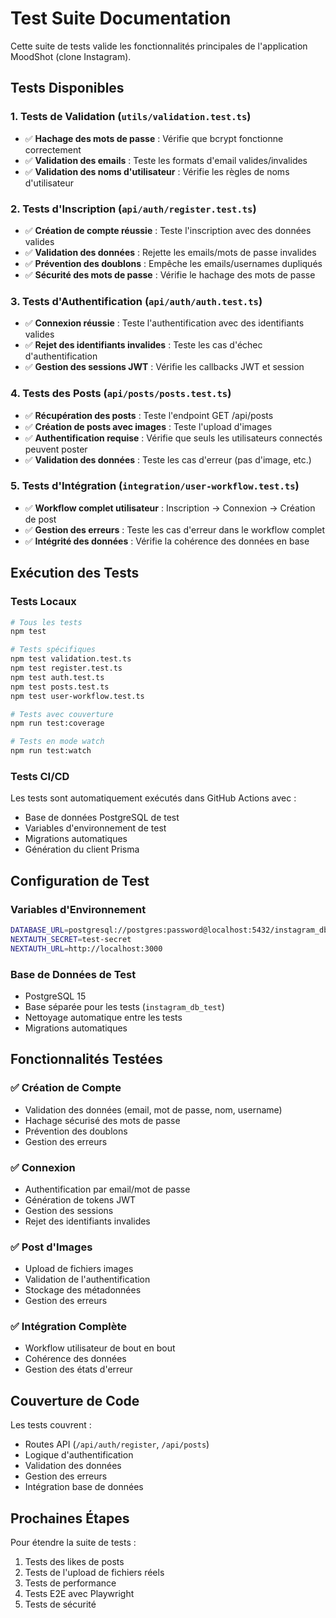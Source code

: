 # Test Suite Documentation

Cette suite de tests valide les fonctionnalités principales de l'application MoodShot (clone Instagram).

## Tests Disponibles

### 1. Tests de Validation (`utils/validation.test.ts`)
- ✅ **Hachage des mots de passe** : Vérifie que bcrypt fonctionne correctement
- ✅ **Validation des emails** : Teste les formats d'email valides/invalides
- ✅ **Validation des noms d'utilisateur** : Vérifie les règles de noms d'utilisateur

### 2. Tests d'Inscription (`api/auth/register.test.ts`)
- ✅ **Création de compte réussie** : Teste l'inscription avec des données valides
- ✅ **Validation des données** : Rejette les emails/mots de passe invalides
- ✅ **Prévention des doublons** : Empêche les emails/usernames dupliqués
- ✅ **Sécurité des mots de passe** : Vérifie le hachage des mots de passe

### 3. Tests d'Authentification (`api/auth/auth.test.ts`)
- ✅ **Connexion réussie** : Teste l'authentification avec des identifiants valides
- ✅ **Rejet des identifiants invalides** : Teste les cas d'échec d'authentification
- ✅ **Gestion des sessions JWT** : Vérifie les callbacks JWT et session

### 4. Tests des Posts (`api/posts/posts.test.ts`)
- ✅ **Récupération des posts** : Teste l'endpoint GET /api/posts
- ✅ **Création de posts avec images** : Teste l'upload d'images
- ✅ **Authentification requise** : Vérifie que seuls les utilisateurs connectés peuvent poster
- ✅ **Validation des données** : Teste les cas d'erreur (pas d'image, etc.)

### 5. Tests d'Intégration (`integration/user-workflow.test.ts`)
- ✅ **Workflow complet utilisateur** : Inscription → Connexion → Création de post
- ✅ **Gestion des erreurs** : Teste les cas d'erreur dans le workflow complet
- ✅ **Intégrité des données** : Vérifie la cohérence des données en base

## Exécution des Tests

### Tests Locaux
```bash
# Tous les tests
npm test

# Tests spécifiques
npm test validation.test.ts
npm test register.test.ts
npm test auth.test.ts
npm test posts.test.ts
npm test user-workflow.test.ts

# Tests avec couverture
npm run test:coverage

# Tests en mode watch
npm run test:watch
```

### Tests CI/CD
Les tests sont automatiquement exécutés dans GitHub Actions avec :
- Base de données PostgreSQL de test
- Variables d'environnement de test
- Migrations automatiques
- Génération du client Prisma

## Configuration de Test

### Variables d'Environnement
```bash
DATABASE_URL=postgresql://postgres:password@localhost:5432/instagram_db_test?schema=public
NEXTAUTH_SECRET=test-secret
NEXTAUTH_URL=http://localhost:3000
```

### Base de Données de Test
- PostgreSQL 15
- Base séparée pour les tests (`instagram_db_test`)
- Nettoyage automatique entre les tests
- Migrations automatiques

## Fonctionnalités Testées

### ✅ Création de Compte
- Validation des données (email, mot de passe, nom, username)
- Hachage sécurisé des mots de passe
- Prévention des doublons
- Gestion des erreurs

### ✅ Connexion
- Authentification par email/mot de passe
- Génération de tokens JWT
- Gestion des sessions
- Rejet des identifiants invalides

### ✅ Post d'Images
- Upload de fichiers images
- Validation de l'authentification
- Stockage des métadonnées
- Gestion des erreurs

### ✅ Intégration Complète
- Workflow utilisateur de bout en bout
- Cohérence des données
- Gestion des états d'erreur

## Couverture de Code

Les tests couvrent :
- Routes API (`/api/auth/register`, `/api/posts`)
- Logique d'authentification
- Validation des données
- Gestion des erreurs
- Intégration base de données

## Prochaines Étapes

Pour étendre la suite de tests :
1. Tests des likes de posts
2. Tests de l'upload de fichiers réels
3. Tests de performance
4. Tests E2E avec Playwright
5. Tests de sécurité 
